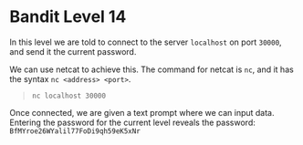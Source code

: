 # Bandit Level 14

In this level we are told to connect to the server `localhost` on port `30000`, and send it the current password.

We can use netcat to achieve this. The command for netcat is `nc`, and it has the syntax `nc <address> <port>`.
> `nc localhost 30000`

Once connected, we are given a text prompt where we can input data. Entering the password for the current level reveals the password: `BfMYroe26WYalil77FoDi9qh59eK5xNr`
